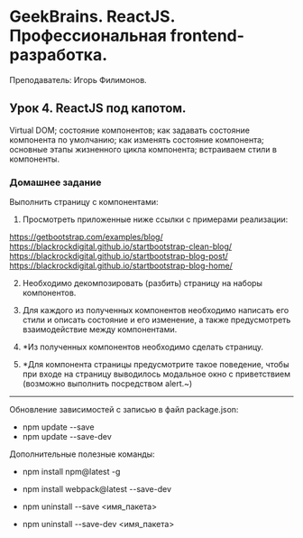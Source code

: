 # GeekBrains. ReactJS. Профессиональная frontend-разработка.
Преподаватель: Игорь Филимонов.

## Урок 4. ReactJS под капотом.
Virtual DOM; состояние компонентов; как задавать состояние компонента по умолчанию; как изменять состояние компонента; основные этапы жизненного цикла компонента; встраиваем стили в компоненты.

### Домашнее задание

Выполнить страницу с компонентами:
1. Просмотреть приложенные ниже ссылки с примерами реализации:

https://getbootstrap.com/examples/blog/
https://blackrockdigital.github.io/startbootstrap-clean-blog/
https://blackrockdigital.github.io/startbootstrap-blog-post/
https://blackrockdigital.github.io/startbootstrap-blog-home/

2. Необходимо декомпозировать (разбить) страницу на наборы компонентов.

3. Для каждого из полученных компонентов необходимо написать его стили и описать состояние и его изменение, а также предусмотреть взаимодействие между компонентами.

4. *Из полученных компонентов необходимо сделать страницу.

5. *Для компонента страницы предусмотрите такое поведение, чтобы при входе на страницу выводилось модальное окно с приветствием (возможно выполнить посредством alert.~)

---

Обновление зависимостей с записью в файл package.json:

- npm update --save
- npm update --save-dev

Дополнительные полезные команды:

- npm install npm@latest -g
- npm install webpack@latest --save-dev

- npm uninstall --save <имя_пакета>
- npm uninstall --save-dev <имя_пакета>